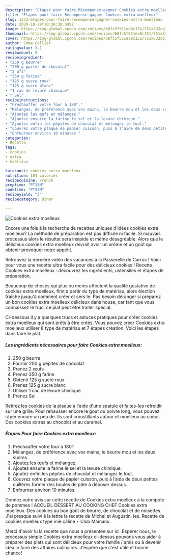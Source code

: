 ```yaml
---
description: "Étapes pour faire Récompense-gagner Cookies extra moelleux"
title: "Étapes pour faire Récompense-gagner Cookies extra moelleux"
slug: 1272-etapes-pour-faire-recompense-gagner-cookies-extra-moelleux
date: 2020-10-29T10:38:30.599Z
image: https://img-global.cpcdn.com/recipes/68fc5f551ea8c151/751x532cq70/cookies-extra-moelleux-photo-principale-de-la-recette.jpg
thumbnail: https://img-global.cpcdn.com/recipes/68fc5f551ea8c151/751x532cq70/cookies-extra-moelleux-photo-principale-de-la-recette.jpg
cover: https://img-global.cpcdn.com/recipes/68fc5f551ea8c151/751x532cq70/cookies-extra-moelleux-photo-principale-de-la-recette.jpg
author: Emma Collier
ratingvalue: 3.1
reviewcount: 9
recipeingredient:
- "250 g beurre"
- "200 g ppites de chocolat"
- "2 ufs"
- "350 g farine"
- "125 g sucre roux"
- "125 g sucre blanc"
- "1 cac de levure chimique"
- " Sel"
recipeinstructions:
- "Préchauffer votre four à 180°."
- "Mélangez, de préférence avec vos mains, le beurre mou et les deux sucres."
- "Ajoutez les œufs et mélangez."
- "Ajoutez ensuite la farine le sel et la levure chimique."
- "Ajoutez enfin les pépites de chocolat et mélangez le tout."
- "Couvrez votre plaque de papier cuisson, puis à l’aide de deux petites cuillères former des boules de pâte à déposer dessus."
- "Enfourner environ 10 minutes."
categories:
- Recette
tags:
- cookies
- extra
- moelleux

katakunci: cookies extra moelleux 
nutrition: 104 calories
recipecuisine: French
preptime: "PT15M"
cooktime: "PT57M"
recipeyield: "3"
recipecategory: Dîner

---
```



![Cookies extra moelleux](https://img-global.cpcdn.com/recipes/68fc5f551ea8c151/751x532cq70/cookies-extra-moelleux-photo-principale-de-la-recette.jpg)

Encore une fois à la recherche de recettes uniques d'idées cookies extra moelleux? La méthode de préparation est pas difficile ni facile. Si mauvais processus alors le résultat sera insipide et même désagréable. Alors que le délicieux cookies extra moelleux devrait avoir un arôme et un goût qui obtenir provoquer notre appétit.

Retrouvez la dernière vidéo des vacances à la Passerelle de Carros ! Voici pour vous une recette ultra facile pour des délicieux cookies ! Recette Cookies extra moelleux : découvrez les ingrédients, ustensiles et étapes de préparation.

Beaucoup de choses qui plus ou moins affectent la qualité gustative de cookies extra moelleux, first à partir du type de matériau, alors élection fraîche jusqu'à comment créer et sers le. Pas besoin déranger si préparez un bon cookies extra moelleux délicieux dans house, car tant que vous connaissez le truc, ce plat peut être traiter spécial.


Ci-dessous il y a quelques trucs et astuces pratiques pour créer cookies extra moelleux qui sont prêts à être créés. Vous pouvez créer Cookies extra moelleux utiliser 8 type de matériau et 7 étapes création. Voici les étapes dans faire le plat.

<!--inarticleads1-->

##### Les ingrédients nécessaires pour faire Cookies extra moelleux:

1.  250 g beurre
1. Fournir 200 g pépites de chocolat
1. Prenez 2 œufs
1. Prenez 350 g farine
1. Obtenir 125 g sucre roux
1. Prenez 125 g sucre blanc
1. Utiliser 1 cac de levure chimique
1. Prenez  Sel


Retirez les cookies de la plaque à l&#39;aide d&#39;une spatule et faites-les refroidir sur une grille. Pour rehausser encore le gout du poivre long, vous pouvez râper encore un peu de. Ils sont croustillants autour et moelleux au coeur. Des cookies extras au chocolat et au caramel. 

<!--inarticleads2-->

##### Étapes Pour faire Cookies extra moelleux:

1. Préchauffer votre four à 180°.
1. Mélangez, de préférence avec vos mains, le beurre mou et les deux sucres.
1. Ajoutez les œufs et mélangez.
1. Ajoutez ensuite la farine le sel et la levure chimique.
1. Ajoutez enfin les pépites de chocolat et mélangez le tout.
1. Couvrez votre plaque de papier cuisson, puis à l’aide de deux petites cuillères former des boules de pâte à déposer dessus.
1. Enfourner environ 10 minutes.


Donnez votre avis sur cette recette de Cookies extra moelleux à la compote de pommes ! ACCUEIL DESSERT AU COOKING CHEF Cookies extra moelleux. Des cookies au bon goût de beurre, de chocolat et de noisettes. J&#39;ai presque suivi à la lettre la recette de Michel et Augustin, les. Recette de cookies moelleux type mie câline ⋆ Club Mamans. 


Merci d'avoir lu la recette que nous a présentée sur ici. Espérer nous, le processus simple Cookies extra moelleux ci-dessus pouvons vous aider à préparer des plats qui sont délicieux pour votre famille / amis ou à devenir idea in faire des affaires culinaires. J'espère que c'est utile et bonne chance!
